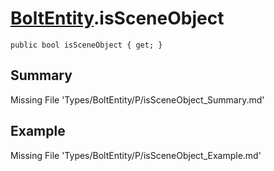 # [BoltEntity](Types/BoltEntity.md).isSceneObject
`public bool isSceneObject { get; }`
## Summary
Missing File 'Types/BoltEntity/P/isSceneObject_Summary.md'
## Example
Missing File 'Types/BoltEntity/P/isSceneObject_Example.md'
